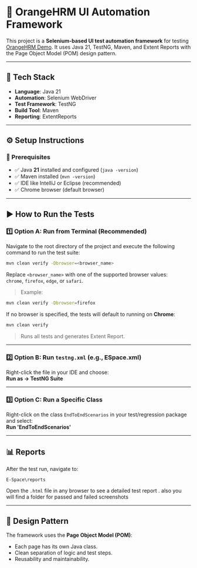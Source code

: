 
# 🧪 OrangeHRM UI Automation Framework

This project is a **Selenium-based UI test automation framework** for testing [OrangeHRM Demo](https://opensource-demo.orangehrmlive.com/). It uses Java 21, TestNG, Maven, and Extent Reports with the Page Object Model (POM) design pattern.

---

## 🚀 Tech Stack

- **Language**: Java 21
- **Automation**: Selenium WebDriver
- **Test Framework**: TestNG
- **Build Tool**: Maven
- **Reporting**: ExtentReports

---

## ⚙️ Setup Instructions

### 🔹 Prerequisites

- ✅ Java **21** installed and configured (`java -version`)
- ✅ Maven installed (`mvn -version`)
- ✅ IDE like IntelliJ or Eclipse (recommended)
- ✅ Chrome browser (default browser)

---

## ▶️ How to Run the Tests


### 1️⃣ Option A: Run from Terminal (Recommended)

Navigate to the root directory of the project and execute the following command to run the test suite:

```bash
mvn clean verify -Dbrowser=<browser_name>
```

Replace `<browser_name>` with one of the supported browser values:  
`chrome`, `firefox`, `edge`, or `safari`.

> Example:
```bash
mvn clean verify -Dbrowser=firefox
```

If no browser is specified, the tests will default to running on **Chrome**:

```bash
mvn clean verify
```

> Runs all tests and generates Extent Report.

---

### 2️⃣ Option B: Run `testng.xml` (e.g., ESpace.xml)

Right-click the file in your IDE and choose:  
**Run as → TestNG Suite**

---

### 3️⃣ Option C: Run a Specific Class

Right-click on the class `EndToEndScenarios` in your test/regression package and select:  
**Run 'EndToEndScenarios'**

---

## 📊 Reports

After the test run, navigate to:

```
E-Space\reports
```

Open the `.html` file in any browser to see a detailed test report .
also you will find a folder for passed and failed screenshots

---

## 🧩 Design Pattern

The framework uses the **Page Object Model (POM)**:

- Each page has its own Java class.
- Clean separation of logic and test steps.
- Reusability and maintainability.
